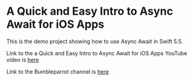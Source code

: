 # A Quick and Easy Intro to Async Await for iOS Apps
This is the demo project showing how to use Async Await in Swift 5.5.

Link to the a Quick and Easy Intro to Async Await for iOS Apps YouTube video is [here](https://youtu.be/uuZNSIW2SSQ "a Quick and Easy Intro to Async Await")

Link to the Bumbleparrot channel is [here](https://www.youtube.com/channel/UCoIBpoU4p5XdptaoeD6RUIg "Bumbleparrot YouTube Channel")
